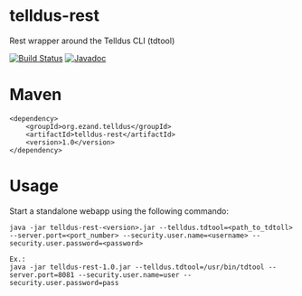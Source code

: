 # telldus-rest
Rest wrapper around the Telldus CLI (tdtool)

[![Build Status](https://travis-ci.org/ezand/telldus-rest.svg?branch=master)](https://travis-ci.org/ezand/telldus-rest)
[![Javadoc](http://javadoc-badge.appspot.com/org.ezand.telldus/telldus-rest.svg?label=telldus-rest)](http://ezand.org/javadocs/telldus-rest/release/1.0/)

# Maven
    <dependency>
        <groupId>org.ezand.telldus</groupId>
        <artifactId>telldus-rest</artifactId>
        <version>1.0</version>
    </dependency>

# Usage
Start a standalone webapp using the following commando:

    java -jar telldus-rest-<version>.jar --telldus.tdtool=<path_to_tdtoll> --server.port=<port_number> --security.user.name=<username> --security.user.password=<password>
    
    Ex.:
    java -jar telldus-rest-1.0.jar --telldus.tdtool=/usr/bin/tdtool --server.port=8081 --security.user.name=user --security.user.password=pass
